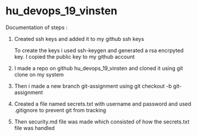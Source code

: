 # hu_devops_19_vinsten

Documentation of steps :

1) Created ssh keys and added it to my github ssh keys

   To create the keys i used ssh-keygen and generated a rsa encrpyted key.
   I copied the public key to my github account

2) I made a repo on github hu_devops_19_vinsten and cloned it using git clone on my system

3) Then i made a new branch git-assignment using git checkout -b git-assignment

4) Created a file named secrets.txt with username and password and used .gitignore to prevent git from tracking

5) Then security.md file was made which consisted of how the secrets.txt file was handled


